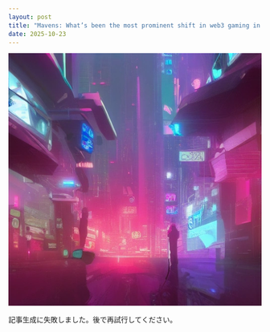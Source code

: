 ```yaml
---
layout: post
title: "Mavens: What’s been the most prominent shift in web3 gaming in 2025?"
date: 2025-10-23
---
```


![記事画像](assets/images/20251023_web3.png)

記事生成に失敗しました。後で再試行してください。
